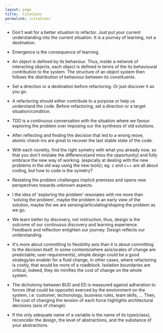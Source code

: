 ```yaml
---
layout: page
title:  Citations
permalink: /citation/
---
```


* Don't wait for a better situation to refactor. Just put your current understanding into the current situation. It is a journey of learning, not a destination.

* Emergence is the consequence of learning.

* An object is defined by its behaviour.
  Thus, inside a netwrok of interacting objects, each object is defined in terms of the its behavioural contribution to the system.
  The structure of an object system then follows the distribution of behaviour between its constituents.

* Set a direction or a destination before refactoring. Or just discover it as you go.

* A refactoring should either contribute to a purpose or help us understand the code. Before refactoring, set a direction or a target situation/condition.

* TDD is a continuous conversation with the situation where we favour exploring the problem over imposing our the synthesis of old solutions.

* After reflecting and finding the decision that led to a wrong move, atomic check-ins are great to recover the last stable state of the code.

* With each novelity, find the right symetry with what you already now, so that you don't mistake the difference(and miss the opportunity) and fully embrace the new way of working. (espically at dealing with the new problems in the old way using the new tools); eg. c and c++ are all about coding, but how to code is the symetry?

* Restating the problem challenges implicit premises and opens new perspectives towards unknown aspects.

* I the idea of 'exploring the problem' resonates with me more than 'solving the problem', maybe the problem is an early view of the solution, maybe the we are sensing/articulating/shaping the problem as we go.

* We learn better by discovery, not instruction, thus, design is the outcome of our continuous discovery and learning experience. Feedback and reflection enlighten our journey. Design reflects our understanding.

* It's more about committing to flexibility axis than it is about committing to the decision itself. In some contexts(where axis/scales of change are predictable; user requirements), simple design could be a good strategy/an enabler for a fluid change, in other cases, where refactoring is costly, that would be more of a roadblock. Isolation boundaries are critical, indeed, they do minifies the cost of change on the whole system.

* The dichotomy between BUD and ED is measured against adheration to forces (that could be opposite) exerced by the environment on the system, i.e: customer, techonology, business rules, team skills, ... Then, The cost of changing the tension of each force highlights architectural decisions (axis of change).

* If the only adequate name of a variable is the name of its type(class), reconcider the design, the level of abstractions, and the substance of your abstractions.
